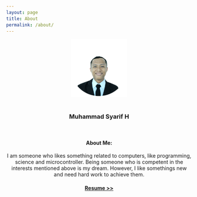 ```yaml
---
layout: page
title: About
permalink: /about/
---
```

<div align="center">
    <img src="/assets/tentang.png" width="30%" alt="profil syarif">
</div>
<div align="center">
    <br>
    <h3>Muhammad Syarif H</h3>
    <br>
    <h4>About Me:</h4>
    <p>I am someone who likes something related to computers, like programming, science and microcontroller. Being someone who is competent in the interests mentioned above is my dream. However, I  like somethings new and need hard work to achieve them.</p>
    <a href="https://drive.google.com/open?id=1uzXXria0KADNtLkRgG893s9E-PSiBBBO"><h4>Resume >></h4></a>
</div>
